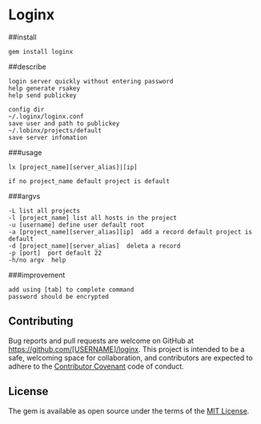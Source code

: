 # Loginx

##install
```
gem install loginx
```

##describe
```
login server quickly without entering password
help generate rsakey
help send publickey
```

```
config dir
~/.loginx/loginx.conf
save user and path to publickey
~/.lobinx/projects/default
save server infomation
```
###usage
```
lx [project_name][server_alias]|[ip]

if no project_name default project is default
```
###argvs
```
-L list all projects
-l [project_name] list all hosts in the project
-u [username] define user default root
-a [project_name][server_alias][ip]  add a record default project is default
-d [project_name][server_alias]  deleta a record
-p [port]  port default 22
-h/no argv  help

```
###improvement
```
add using [tab] to complete command
password should be encrypted
```


## Contributing

Bug reports and pull requests are welcome on GitHub at https://github.com/[USERNAME]/loginx. This project is intended to be a safe, welcoming space for collaboration, and contributors are expected to adhere to the [Contributor Covenant](http://contributor-covenant.org) code of conduct.


## License

The gem is available as open source under the terms of the [MIT License](http://opensource.org/licenses/MIT).

